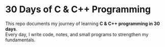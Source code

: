 # 30 Days of C & C++ Programming 

This repo documents my journey of learning **C & C++ programming in 30 days**.  
Every day, I write code, notes, and small programs to strengthen my fundamentals.  

